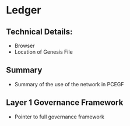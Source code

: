# Ledger

## Technical Details:

* Browser
* Location of Genesis File

## Summary

* Summary of the use of the network in PCEGF

## Layer 1 Governance Framework

* Pointer to full governance framework
